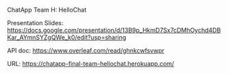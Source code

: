 ChatApp Team H: HelloChat

Presentation Slides: https://docs.google.com/presentation/d/13B9p_HkmD7Sx7cDMhOychd4DBKar_AYmnSYZgQWe_k0/edit?usp=sharing

API doc: https://www.overleaf.com/read/ghnkcwfsvwpr




URL: https://chatapp-final-team-hellochat.herokuapp.com/
